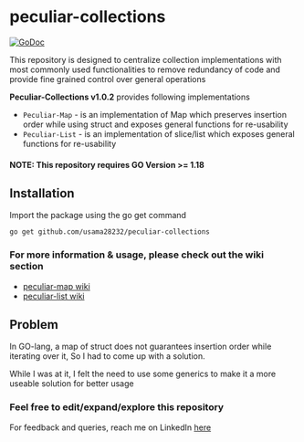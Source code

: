 # peculiar-collections 


[![GoDoc](https://godoc.org/pault.ag/go/piv?status.svg)](https://pkg.go.dev/github.com/usama28232/peculiar-collections) 

This repository is designed to centralize collection implementations with most commonly used functionalities to remove redundancy of code and provide fine grained control over general operations

**Peculiar-Collections v1.0.2** provides following implementations

* `Peculiar-Map` - is an implementation of Map which preserves insertion order while using struct and exposes general functions for re-usability
* `Peculiar-List` - is an implementation of slice/list which exposes general functions for re-usability

#### NOTE: This repository requires GO Version >= 1.18


## Installation

Import the package using the go get command

```
go get github.com/usama28232/peculiar-collections
```

### For more information & usage, please check out the wiki section

* [peculiar-map wiki](https://github.com/usama28232/peculiar-collections/wiki/peculiar%E2%80%90map)
* [peculiar-list wiki](https://github.com/usama28232/peculiar-collections/wiki/peculiar%E2%80%90list)


## Problem

In GO-lang, a map of struct does not guarantees insertion order while iterating over it, So I had to come up with a solution. 

While I was at it, I felt the need to use some generics to make it a more useable solution for better usage


### Feel free to edit/expand/explore this repository

For feedback and queries, reach me on LinkedIn [here](https://www.linkedin.com/in/usama28232/?original_referer=)
